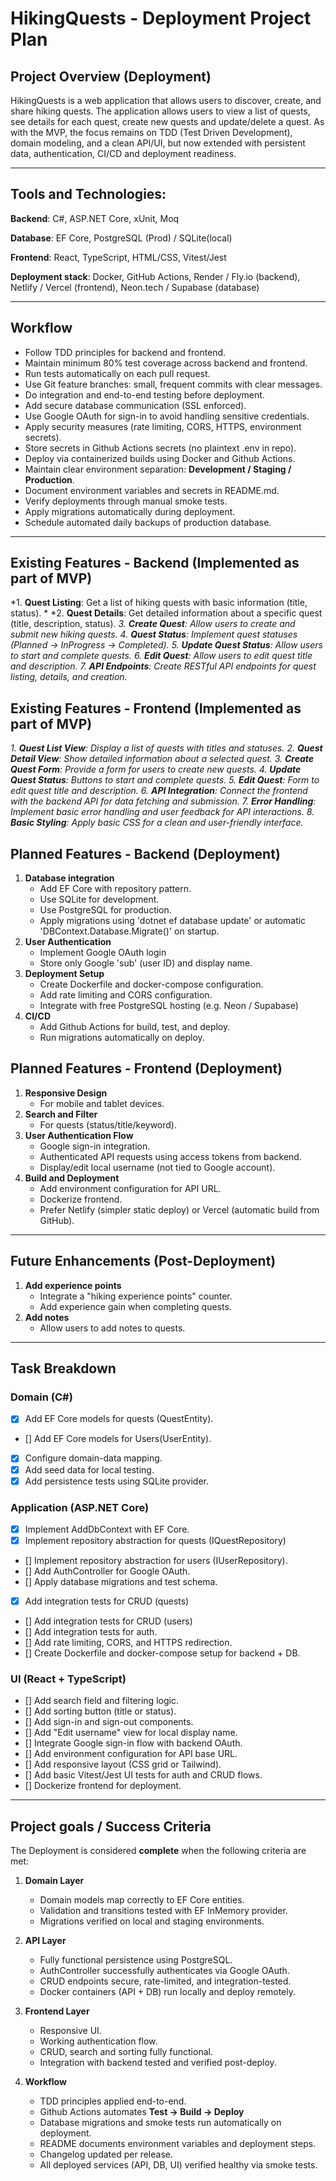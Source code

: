 # HikingQuests - Deployment Project Plan

## Project Overview (Deployment)
HikingQuests is a web application that allows users to discover, create, and share hiking quests. 
The application allows users to view a list of quests, see details for each quest, create new quests and update/delete a quest.
As with the MVP, the focus remains on TDD (Test Driven Development), domain modeling, and a clean API/UI, 
but now extended with persistent data, authentication, CI/CD and deployment readiness.

---

## Tools and Technologies:

**Backend**:
C#, ASP.NET Core, xUnit, Moq

**Database**:
EF Core, PostgreSQL (Prod) / SQLite(local)

**Frontend**:
React, TypeScript, HTML/CSS, Vitest/Jest

**Deployment stack**:
Docker, GitHub Actions, Render / Fly.io (backend), Netlify / Vercel (frontend), Neon.tech / Supabase (database)

---

## Workflow
- Follow TDD principles for backend and frontend.
- Maintain minimum 80% test coverage across backend and frontend.
- Run tests automatically on each pull request.
- Use Git feature branches: small, frequent commits with clear messages.
- Do integration and end-to-end testing before deployment.
- Add secure database communication (SSL enforced).
- Use Google OAuth for sign-in to avoid handling sensitive credentials.
- Apply security measures (rate limiting, CORS, HTTPS, environment secrets).
- Store secrets in Github Actions secrets (no plaintext .env in repo).
- Deploy via containerized builds using Docker and Github Actions.
- Maintain clear environment separation: **Development / Staging / Production**.
- Document environment variables and secrets in README.md.
- Verify deployments through manual smoke tests.
- Apply migrations automatically during deployment.
- Schedule automated daily backups of production database.

---

## Existing Features - Backend (Implemented as part of MVP)
*1. **Quest Listing**: Get a list of hiking quests with basic information (title, status). *
*2. **Quest Details**: Get detailed information about a specific quest (title, description, status).
*3. **Create Quest**: Allow users to create and submit new hiking quests.*
*4. **Quest Status**: Implement quest statuses (Planned -> InProgress -> Completed).*
*5. **Update Quest Status**: Allow users to start and complete quests.*
*6. **Edit Quest**: Allow users to edit quest title and description.*
*7. **API Endpoints**: Create RESTful API endpoints for quest listing, details, and creation.*

## Existing Features - Frontend (Implemented as part of MVP)
*1. **Quest List View**: Display a list of quests with titles and statuses.*
*2. **Quest Detail View**: Show detailed information about a selected quest.*
*3. **Create Quest Form**: Provide a form for users to create new quests.*
*4. **Update Quest Status**: Buttons to start and complete quests.*
*5. **Edit Quest**: Form to edit quest title and description.*
*6. **API Integration**: Connect the frontend with the backend API for data fetching and submission.*
*7. **Error Handling**: Implement basic error handling and user feedback for API interactions.*
*8. **Basic Styling**: Apply basic CSS for a clean and user-friendly interface.*

## Planned Features - Backend (Deployment)

1. **Database integration**
	- Add EF Core with repository pattern.
	- Use SQLite for development.
	- Use PostgreSQL for production.
	- Apply migrations using 'dotnet ef database update' or automatic 'DBContext.Database.Migrate()' on startup.
2. **User Authentication**
	- Implement Google OAuth login
	- Store only Google 'sub' (user ID) and display name.
3. **Deployment Setup**
	- Create Dockerfile and docker-compose configuration.
	- Add rate limiting and CORS configuration.
	- Integrate with free PostgreSQL hosting (e.g. Neon / Supabase)
4. **CI/CD**
	- Add Github Actions for build, test, and deploy.
	- Run migrations automatically on deploy.

## Planned Features - Frontend (Deployment)
1. **Responsive Design**
	- For mobile and tablet devices.
2. **Search and Filter**
	- For quests (status/title/keyword).
3. **User Authentication Flow**
	- Google sign-in integration.
	- Authenticated API requests using access tokens from backend.
	- Display/edit local username (not tied to Google account).
4. **Build and Deployment**
	- Add environment configuration for API URL.
	- Dockerize frontend.
	- Prefer Netlify (simpler static deploy) or Vercel (automatic build from GitHub).

---

## Future Enhancements (Post-Deployment)

1. **Add experience points**
	- Integrate a "hiking experience points" counter.
	- Add experience gain when completing quests.
2. **Add notes**
	- Allow users to add notes to quests.

---

## Task Breakdown

### Domain (C#)
- [x] Add EF Core models for quests (QuestEntity).
- [] Add EF Core models for Users(UserEntity).
- [x] Configure domain-data mapping.
- [x] Add seed data for local testing.
- [x] Add persistence tests using SQLite provider.

### Application (ASP.NET Core)
- [x] Implement AddDbContext with EF Core.
- [x] Implement repository abstraction for quests (IQuestRepository)
- [] Implement repository abstraction for users (IUserRepository).
- [] Add AuthController for Google OAuth.
- [] Apply database migrations and test schema.
- [x] Add integration tests for CRUD (quests)
- [] Add integration tests for CRUD (users)
- [] Add integration tests for auth.
- [] Add rate limiting, CORS, and HTTPS redirection.
- [] Create Dockerfile and docker-compose setup for backend + DB.

### UI (React + TypeScript)
- [] Add search field and filtering logic.
- [] Add sorting button (title or status).
- [] Add sign-in and sign-out components.
- [] Add "Edit username" view for local display name.
- [] Integrate Google sign-in flow with backend OAuth.
- [] Add environment configuration for API base URL.
- [] Add responsive layout (CSS grid or Tailwind).
- [] Add basic Vitest/Jest UI tests for auth and CRUD flows.
- [] Dockerize frontend for deployment.

---

## Project goals / Success Criteria

The Deployment is considered **complete** when the following criteria are met:

1. **Domain Layer**
	- Domain models map correctly to EF Core entities.
	- Validation and transitions tested with EF InMemory provider.
	- Migrations verified on local and staging environments.

2. **API Layer**
	- Fully functional persistence using PostgreSQL.
	- AuthController successfully authenticates via Google OAuth.
	- CRUD endpoints secure, rate-limited, and integration-tested.
	- Docker containers (API + DB) run locally and deploy remotely.

3. **Frontend Layer**
	- Responsive UI.
	- Working authentication flow.
	- CRUD, search and sorting fully functional.
	- Integration with backend tested and verified post-deploy.

4. **Workflow**
	- TDD principles applied end-to-end.
	- Github Actions automates **Test -> Build -> Deploy**
	- Database migrations and smoke tests run automatically on deployment.
	- README documents environment variables and deployment steps.
	- Changelog updated per release.
	- All deployed services (API, DB, UI) verified healthy via smoke tests.